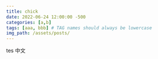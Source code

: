 ```yaml
---
title: chick
date: 2022-06-24 12:00:00 -500
categories: [a,b]
tags: [aaa, bbb] # TAG names should always be lowercase
img_path: /assets/posts/
---
```




tes
中文
